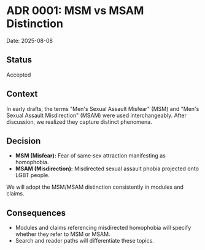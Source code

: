 # ADR 0001: MSM vs MSAM Distinction

Date: 2025-08-08

## Status

Accepted

## Context

In early drafts, the terms "Men's Sexual Assault Misfear" (MSM) and "Men's Sexual Assault Misdirection" (MSAM) were used interchangeably. After discussion, we realized they capture distinct phenomena.

## Decision

- **MSM (Misfear):** Fear of same‑sex attraction manifesting as homophobia.
- **MSAM (Misdirection):** Misdirected sexual assault phobia projected onto LGBT people.

We will adopt the MSM/MSAM distinction consistently in modules and claims.

## Consequences

- Modules and claims referencing misdirected homophobia will specify whether they refer to MSM or MSAM.
- Search and reader paths will differentiate these topics.